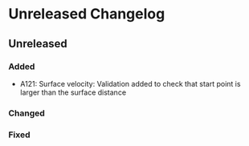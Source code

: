 # Unreleased Changelog

## Unreleased

### Added
- A121: Surface velocity: Validation added to check that start point is
  larger than the surface distance

### Changed

### Fixed

